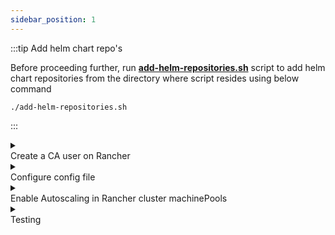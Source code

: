 ```yaml
---
sidebar_position: 1
---
```


:::tip Add helm chart repo's

Before proceeding further, run **[add-helm-repositories.sh](https://github.com/datakaveri/iudx-deployment/blob/3e3dd5438b0f096e9ec0ad1bcc71bd7531e0f53c/K8s-deployment/add-helm-repositories.sh)** script to add helm chart repositories from the directory where script resides using below command 

```
./add-helm-repositories.sh
```
:::

<details>
<summary><div class="style">Create a CA user on Rancher</div></summary>

   The Rancher server account provided in the cloud-config requires the Administrator Global Permissions on the Rancher server.
   *  On Rancher portal, select **tribar(☰)⇒Users and Authentication⇒Create**
   *  Set the User Credentials
   *  Assign the Administrator role in `Global Permissions`
   *  Create User
   *  Login to Rancher with the created CA user
   *  From the top right User menu, Go to `Account and API Keys`
   *  Click on `Create API Key`
   *  Set the token expiry and keep the scope set to `No Scope`

      :::note
      As of version 2.6.x Bearer tokens do not work when assigned a scope. Therefore it has to be created without a scope.
      :::

   *  Click on Create

   
   :::note Important 
   **Note the bearer token which will be used in the cloud-config**
   :::

</details>

<details>
<summary><div class="style">Configure config file</div></summary>

1. Navigate to the directory [iudx-deployment/K8s-deployment/K8s-cluster/addons/cluster-autoscaler/rancher ](https://github.com/datakaveri/iudx-deployment/tree/4.5.0/K8s-deployment/K8s-cluster/addons/cluster-autoscaler/rancher)
2. Define appropriate values in [config.yaml](https://github.com/datakaveri/iudx-deployment/blob/4.5.0/K8s-deployment/K8s-cluster/addons/cluster-autoscaler/rancher/config.yaml)

</details>

<details>
<summary><div class="style">Enable Autoscaling in Rancher cluster machinePools</div></summary>

1. Add the following  annotation to all worker `machinePools` that need autoscaling. This can be added by editing the cluster configuration as yaml on Rancher <br/>
Select **tribar(☰)⇒Cluster Management⇒Select Cluster⇒︙⇒Edit Config**

   ```
   machineDeploymentAnnotations:
         cluster.provisioning.cattle.io/autoscaler-min-size: "x"
         cluster.provisioning.cattle.io/autoscaler-max-size: "y"
   ```
   where 'x' and 'y' are the number of max and min nodes respectively.
2. Create ca config secret from the config.yaml file of **Configure config file** section
   ```
   kubectl create secret generic ca-config --from-file=./config.yaml -n kube-system
   ```
3. Install cluster autoscaler through helm
   ```
   helm install ca autoscaler/cluster-autoscaler --version 9.25.0 -n kube-system -f values.yaml -f example-resource-values.yaml
   ```
   
</details>

<details>
<summary><div class="style">Testing</div></summary>

1. Navigate to the directory
**[iudx-deployment/K8s-deployment/K8s-cluster/addons/cluster-autoscaler/tests](https://github.com/datakaveri/iudx-deployment/tree/master/K8s-deployment/K8s-cluster/addons/cluster-autoscaler/tests)**

2. Deploy test manifest file
   ```
   kubectl apply -f cluster-autoscaler-test.yaml 
   ```
3. To verify whether cluster autoscaling is functioning properly, execute the following command
   ```
   kubectl get node -o wide
   ```
   More nodes should get added as more pods get added, demanding more node resources.
   Click **[here](https://rancher.com/docs/rancher/v2.5/en/cluster-admin/cluster-autoscaler/amazon/#generating-load)** for more information


</details>






   

